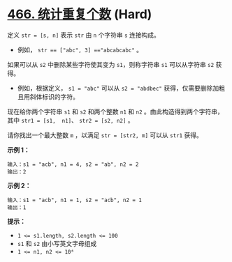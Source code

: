 # [466. 统计重复个数][link] (Hard)

[link]: https://leetcode.cn/problems/count-the-repetitions/

定义 `str = [s, n]` 表示 `str` 由 `n` 个字符串 `s` 连接构成。

- 例如， `str == ["abc", 3] =="abcabcabc"` 。

如果可以从 `s2` 中删除某些字符使其变为 `s1`，则称字符串 `s1` 可以从字符串 `s2` 获得。

- 例如，根据定义， `s1 = "abc"` 可以从 `s2 = "abdbec"` 获得，仅需要删除加粗且用斜体标识的字符。

现在给你两个字符串 `s1` 和 `s2` 和两个整数 `n1` 和 `n2` 。由此构造得到两个字符串，其中 `str1 = [s1, 
n1]`、 `str2 = [s2, n2]` 。

请你找出一个最大整数 `m` ，以满足 `str = [str2, m]` 可以从 `str1` 获得。

**示例 1：**

```
输入：s1 = "acb", n1 = 4, s2 = "ab", n2 = 2
输出：2

```

**示例 2：**

```
输入：s1 = "acb", n1 = 1, s2 = "acb", n2 = 1
输出：1

```

**提示：**

- `1 <= s1.length, s2.length <= 100`
- `s1` 和 `s2` 由小写英文字母组成
- `1 <= n1, n2 <= 10⁶`
